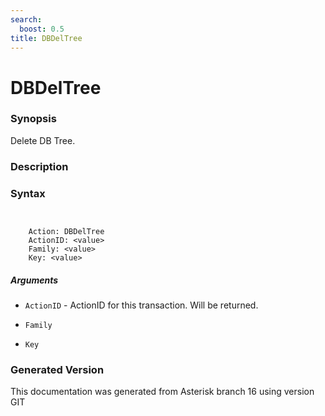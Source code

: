 ```yaml
---
search:
  boost: 0.5
title: DBDelTree
---
```


# DBDelTree

### Synopsis

Delete DB Tree.

### Description


### Syntax


```


    Action: DBDelTree
    ActionID: <value>
    Family: <value>
    Key: <value>

```
##### Arguments


* `ActionID` - ActionID for this transaction. Will be returned.<br>

* `Family`

* `Key`


### Generated Version

This documentation was generated from Asterisk branch 16 using version GIT 